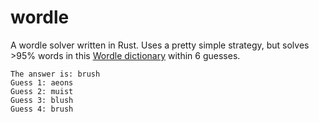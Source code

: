 # wordle

A wordle solver written in Rust. Uses a pretty simple strategy, but solves >95% words in this [Wordle dictionary](https://github.com/jamespfennell/wordle-solver/blob/main/src/valid_solutions.txt) within 6 guesses.
```
The answer is: brush
Guess 1: aeons
Guess 2: muist
Guess 3: blush
Guess 4: brush
```


